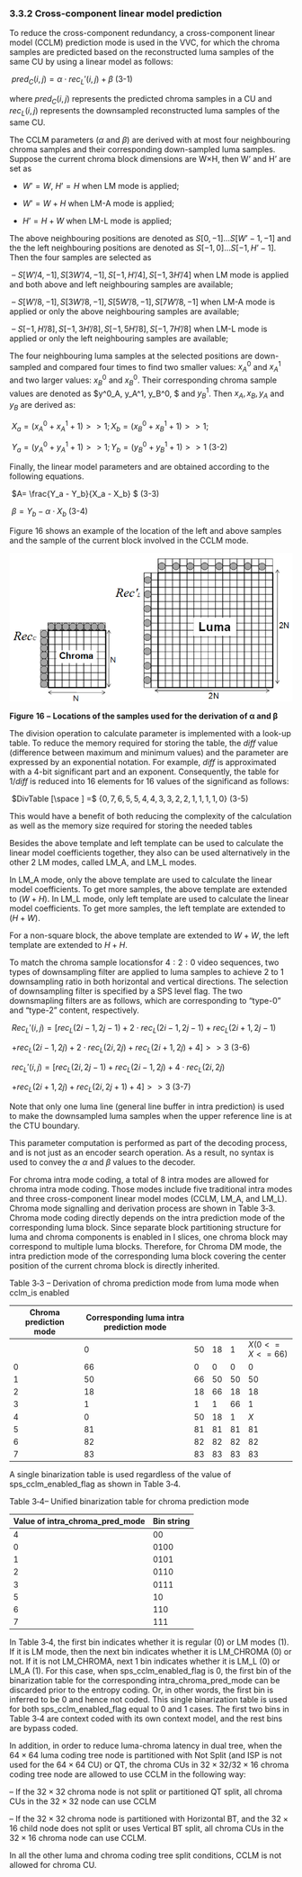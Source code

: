 ### 3.3.2     Cross-component linear model prediction

To reduce the cross-component redundancy, a cross-component linear model (CCLM) prediction mode is used in the VVC, for which the chroma samples are predicted based on the reconstructed luma samples of the same CU by using a linear model as follows:

​                                                            $pred_C(i, j) = \alpha \cdot rec_L'(i, j) + \beta$                                                  (3-1)

where $pred_C(i, j)$ represents the predicted chroma samples in a CU and $rec_L(i, j)$  represents the downsampled reconstructed luma samples of the same CU. 

The CCLM parameters ($\alpha$ and $\beta$) are derived with at most four neighbouring chroma samples and their corresponding down-sampled luma samples. Suppose the current chroma block dimensions are W×H, then W’ and H’ are set as

- $W’=W$, $H’=H$ when LM mode is applied;

- $W’=W+H$ when LM-A mode is applied;

- $H’=H+W$ when LM-L mode is applied;

The above neighbouring positions are denoted as $S[0, -1]…S[W’-1, -1]$ and the the left neighbouring positions are denoted as $S[-1, 0]…S[-1, H’-1]$. Then the four samples are selected as

​	–  $S[W’/4, -1], S[3W’/4, -1], S[-1, H’/4], S[-1, 3H’/4]$ when LM mode is applied and both above and left neighbouring samples are available;

​	–  $S[W’/8, -1], S[3W’/8, -1], S[5W’/8, -1], S[7W’/8, -1]$ when LM-A mode is applied or only the above neighbouring samples are available;

​	–  $S[-1, H’/8], S[-1, 3H’/8], S[-1, 5H’/8], S[-1, 7H’/8]$ when LM-L mode is applied or only the left neighbouring samples are available;

The four neighbouring luma samples at the selected positions are down-sampled and compared four times to find two smaller values: $x^0_A$ and $x^1_A$ and two larger values: $x^0_B$ and $x^0_B$. Their corresponding chroma sample values are denoted as $y^0_A, y_A^1, y_B^0, $  and $y_B^1$. Then $x_A, x_B, y_A$ and $y_B$ are derived as:

​                         $X_a=(x^0_A + x^1_A +1)>>1; X_b=(x^0_B + x^1_B +1)>>1;$

​                          $Y_a=(y^0_A + y^1_A +1)>>1; Y_b=(y^0_B + y^1_B +1)>>1$                                            (3-2)

Finally, the linear model parameters   and   are obtained according to the following equations.

​                                                                    $A= \frac{Y_a - Y_b}{X_a - X_b} $                                                                             (3-3)

​                                                                    $\beta = Y_b - \alpha \cdot X_b$                                                                     (3-4)

Figure 16 shows an example of the location of the left and above samples and the sample of the current block involved in the CCLM mode.

  ![Fig16](imgs\Fig16.png)

**Figure** **16** **–** **Locations of the samples used for the derivation of α and β**

The division operation to calculate parameter   is implemented with a look-up table. To reduce the memory required for storing the table, the $diff$ value (difference between maximum and minimum values) and the parameter   are expressed by an exponential notation. For example, $diff$ is approximated with a 4-bit significant part and an exponent. Consequently, the table for $1/diff$ is reduced into 16 elements for 16 values of the significand as follows:

​                              $DivTable [\space ] =$  {$0, 7, 6, 5, 5, 4, 4, 3, 3, 2, 2, 1, 1, 1, 1, 0$}                                        (3-5)

This would have a benefit of both reducing the complexity of the calculation as well as the memory size required for storing the needed tables

Besides the above template and left template can be used to calculate the linear model coefficients together, they also can be used alternatively in the other 2 LM modes, called LM_A, and LM_L modes.

In LM_A mode, only the above template are used to calculate the linear model coefficients. To get more samples, the above template are extended to $(W+H)$. In LM_L mode, only left template are used to calculate the linear model coefficients. To get more samples, the left template are extended to $(H+W)$.

For a non-square block, the above template are extended to $W+W$, the left template are extended to $H+H$. 

To match the chroma sample locationsfor $4:2:0$ video sequences, two types of downsampling filter are applied to luma samples to achieve 2 to 1 downsampling ratio in both horizontal and vertical directions. The selection of downsampling filter is specified by a SPS level flag. The two downsmapling filters are as follows, which are corresponding to “type-0” and “type-2” content, respectively.

​      $Rec_L'(i, j) =  [rec_L(2i-1, 2j-1) +2 \cdot rec_L(2i-1, 2j-1) + rec_L(2i+1, 2j-1)$

​                             $+rec_L(2i-1, 2j) + 2\cdot rec_L(2i, 2j) + rec_L(2i+1, 2j) +4] >>3$                   (3-6)

​     $rec_L'(i, j) =  [rec_L(2i, 2j-1)+rec_L(2i-1, 2j) + 4\cdot rec_L(2i, 2j)$

​                                 $+rec_L(2i+1, 2j) + rec_L(2i, 2j+1) + 4]>>3$                                               (3-7)

Note that only one luma line (general line buffer in intra prediction) is used to make the downsampled luma samples when the upper reference line is at the CTU boundary.

This parameter computation is performed as part of the decoding process, and is not just as an encoder search operation. As a result, no syntax is used to convey the $α$ and $β$ values to the decoder.

For chroma intra mode coding, a total of 8 intra modes are allowed for chroma intra mode coding. Those modes include five traditional intra modes and three cross-component linear model modes (CCLM, LM_A, and LM_L). Chroma mode signalling and derivation process are shown in Table 3‑3. Chroma mode coding directly depends on the intra prediction mode of the corresponding luma block. Since separate block partitioning structure for luma and chroma components is enabled in I slices, one chroma block may correspond to multiple luma blocks. Therefore, for Chroma DM mode, the intra prediction mode of the corresponding luma block covering the center position of the current chroma block is directly inherited. 

Table 3‑3 – Derivation of chroma prediction mode from luma mode when cclm_is enabled

| Chroma prediction mode | Corresponding luma  intra prediction mode |      |      |      |                       |
| ---------------------- | ----------------------------------------- | ---- | ---- | ---- | --------------------- |
|                        | 0                                         | 50   | 18   | 1    | $X  ( 0 <= X <= 66 )$ |
| 0                      | 66                                        | 0    | 0    | 0    | 0                     |
| 1                      | 50                                        | 66   | 50   | 50   | 50                    |
| 2                      | 18                                        | 18   | 66   | 18   | 18                    |
| 3                      | 1                                         | 1    | 1    | 66   | 1                     |
| 4                      | 0                                         | 50   | 18   | 1    | $X$                   |
| 5                      | 81                                        | 81   | 81   | 81   | 81                    |
| 6                      | 82                                        | 82   | 82   | 82   | 82                    |
| 7                      | 83                                        | 83   | 83   | 83   | 83                    |

A single binarization table is used regardless of the value of sps_cclm_enabled_flag as shown in Table 3‑4. 

Table 3‑4– Unified binarization table for chroma prediction mode

| **Value of intra_chroma_pred_mode** | **Bin string** |
| ----------------------------------- | -------------- |
| 4                                   | 00             |
| 0                                   | 0100           |
| 1                                   | 0101           |
| 2                                   | 0110           |
| 3                                   | 0111           |
| 5                                   | 10             |
| 6                                   | 110            |
| 7                                   | 111            |

In Table 3‑4, the first bin indicates whether it is regular (0) or LM modes (1). If it is LM mode, then the next bin indicates whether it is LM_CHROMA (0) or not. If it is not LM_CHROMA, next 1 bin indicates whether it is LM_L (0) or LM_A (1). For this case, when sps_cclm_enabled_flag is 0, the first bin of the binarization table for the corresponding intra_chroma_pred_mode can be discarded prior to the entropy coding. Or, in other words, the first bin is inferred to be 0 and hence not coded. This single binarization table is used for both sps_cclm_enabled_flag equal to 0 and 1 cases. The first two bins in Table 3‑4 are context coded with its own context model, and the rest bins are bypass coded.

In addition, in order to reduce luma-chroma latency in dual tree, when the $64 \times 64$ luma coding tree node is partitioned with Not Split (and ISP is not used for the $64 \times 64$ CU) or QT, the chroma CUs in $32\times32 / 32\times16$ chroma coding tree node are allowed to use CCLM in the following way:

–  If the $32\times32$ chroma node is not split or partitioned QT split, all chroma CUs in the $32\times32$ node can use CCLM

–  If the $32\times32$ chroma node is partitioned with Horizontal BT, and the $32\times16$ child node does not split or uses Vertical BT split, all chroma CUs in the $32 \times16$ chroma node can use CCLM.

In all the other luma and chroma coding tree split conditions, CCLM is not allowed for chroma CU.